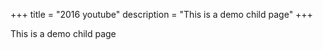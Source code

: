 +++
title = "2016 youtube"
description = "This is a demo child page"
+++

This is a demo child page
